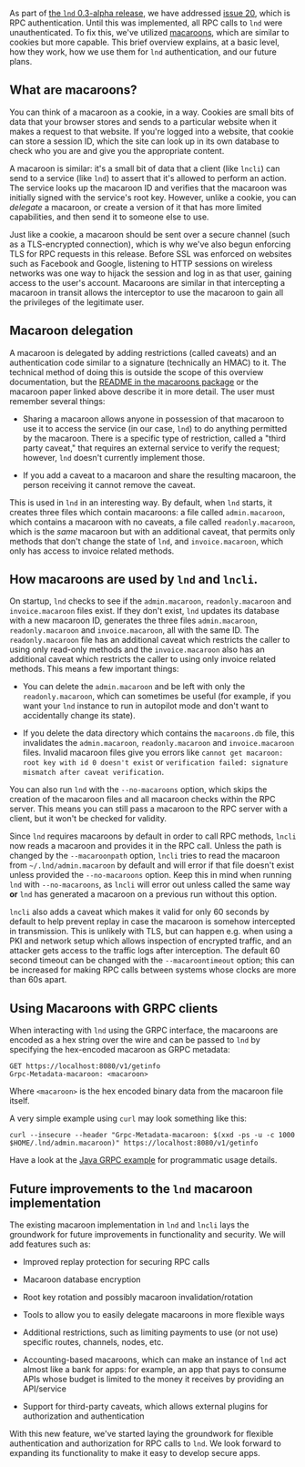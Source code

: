As part of [the `lnd` 0.3-alpha
release](https://github.com/lightningnetwork/lnd/releases/tag/v0.3-alpha), we
have addressed [issue 20](https://github.com/lightningnetwork/lnd/issues/20),
which is RPC authentication. Until this was implemented, all RPC calls to `lnd`
were unauthenticated. To fix this, we've utilized
[macaroons](https://research.google.com/pubs/pub41892.html), which are similar
to cookies but more capable. This brief overview explains, at a basic level,
how they work, how we use them for `lnd` authentication, and our future plans.

## What are macaroons?

You can think of a macaroon as a cookie, in a way. Cookies are small bits of
data that your browser stores and sends to a particular website when it makes a
request to that website. If you're logged into a website, that cookie can store
a session ID, which the site can look up in its own database to check who you
are and give you the appropriate content.

A macaroon is similar: it's a small bit of data that a client (like `lncli`)
can send to a service (like `lnd`) to assert that it's allowed to perform an
action. The service looks up the macaroon ID and verifies that the macaroon was
initially signed with the service's root key. However, unlike a cookie, you can
*delegate* a macaroon, or create a version of it that has more limited
capabilities, and then send it to someone else to use.

Just like a cookie, a macaroon should be sent over a secure channel (such as a
TLS-encrypted connection), which is why we've also begun enforcing TLS for RPC
requests in this release. Before SSL was enforced on websites such as Facebook
and Google, listening to HTTP sessions on wireless networks was one way to
hijack the session and log in as that user, gaining access to the user's
account. Macaroons are similar in that intercepting a macaroon in transit
allows the interceptor to use the macaroon to gain all the privileges of the
legitimate user.

## Macaroon delegation

A macaroon is delegated by adding restrictions (called caveats) and an
authentication code similar to a signature (technically an HMAC) to it. The
technical method of doing this is outside the scope of this overview
documentation, but the [README in the macaroons package](../macaroons/README.md)
or the macaroon paper linked above describe it in more detail. The
user must remember several things:

* Sharing a macaroon allows anyone in possession of that macaroon to use it to
  access the service (in our case, `lnd`) to do anything permitted by the
  macaroon. There is a specific type of restriction, called a "third party
  caveat," that requires an external service to verify the request; however,
  `lnd` doesn't currently implement those.

* If you add a caveat to a macaroon and share the resulting macaroon, the
  person receiving it cannot remove the caveat.

This is used in `lnd` in an interesting way. By default, when `lnd` starts, it
creates three files which contain macaroons: a file called `admin.macaroon`,
which contains a macaroon with no caveats, a file called `readonly.macaroon`,
which is the *same* macaroon but with an additional caveat, that permits only
methods that don't change the state of `lnd`, and `invoice.macaroon`, which
only has access to invoice related methods.

## How macaroons are used by `lnd` and `lncli`.

On startup, `lnd` checks to see if the `admin.macaroon`, `readonly.macaroon`
and `invoice.macaroon` files exist. If they don't exist, `lnd` updates its
database with a new macaroon ID, generates the three files `admin.macaroon`,
`readonly.macaroon` and `invoice.macaroon`, all with the same ID. The
`readonly.macaroon` file has an additional caveat which restricts the caller
to using only read-only methods and the `invoice.macaroon` also has an
additional caveat which restricts the caller to using only invoice related
methods. This means a few important things:

* You can delete the `admin.macaroon` and be left with only the
  `readonly.macaroon`, which can sometimes be useful (for example, if you want
  your `lnd` instance to run in autopilot mode and don't want to accidentally
  change its state).

* If you delete the data directory which contains the `macaroons.db` file, this
  invalidates the `admin.macaroon`, `readonly.macaroon` and `invoice.macaroon`
  files. Invalid macaroon files give you errors like `cannot get macaroon: root
  key with id 0 doesn't exist` or `verification failed: signature mismatch
  after caveat verification`.

You can also run `lnd` with the `--no-macaroons` option, which skips the
creation of the macaroon files and all macaroon checks within the RPC server.
This means you can still pass a macaroon to the RPC server with a client, but
it won't be checked for validity.

Since `lnd` requires macaroons by default in order to call RPC methods, `lncli`
now reads a macaroon and provides it in the RPC call. Unless the path is
changed by the `--macaroonpath` option, `lncli` tries to read the macaroon from
`~/.lnd/admin.macaroon` by default and will error if that file doesn't exist
unless provided the `--no-macaroons` option. Keep this in mind when running
`lnd` with `--no-macaroons`, as `lncli` will error out unless called the same
way **or** `lnd` has generated a macaroon on a previous run without this
option.

`lncli` also adds a caveat which makes it valid for only 60 seconds by default
to help prevent replay in case the macaroon is somehow intercepted in
transmission. This is unlikely with TLS, but can happen e.g. when using a PKI
and network setup which allows inspection of encrypted traffic, and an attacker
gets access to the traffic logs after interception. The default 60 second
timeout can be changed with the `--macaroontimeout` option; this can be
increased for making RPC calls between systems whose clocks are more than 60s
apart.

## Using Macaroons with GRPC clients

When interacting with `lnd` using the GRPC interface, the macaroons are encoded
as a hex string over the wire and can be passed to `lnd` by specifying the
hex-encoded macaroon as GRPC metadata:

    GET https://localhost:8080/v1/getinfo
    Grpc-Metadata-macaroon: <macaroon>

Where `<macaroon>` is the hex encoded binary data from the macaroon file itself.

A very simple example using `curl` may look something like this:

    curl --insecure --header "Grpc-Metadata-macaroon: $(xxd -ps -u -c 1000  $HOME/.lnd/admin.macaroon)" https://localhost:8080/v1/getinfo

Have a look at the [Java GRPC example](/docs/grpc/java.md) for programmatic usage details.

## Future improvements to the `lnd` macaroon implementation

The existing macaroon implementation in `lnd` and `lncli` lays the groundwork
for future improvements in functionality and security. We will add features
such as:

* Improved replay protection for securing RPC calls

* Macaroon database encryption

* Root key rotation and possibly macaroon invalidation/rotation

* Tools to allow you to easily delegate macaroons in more flexible ways

* Additional restrictions, such as limiting payments to use (or not use)
  specific routes, channels, nodes, etc.

* Accounting-based macaroons, which can make an instance of `lnd` act almost
  like a bank for apps: for example, an app that pays to consume APIs whose
  budget is limited to the money it receives by providing an API/service

* Support for third-party caveats, which allows external plugins for
  authorization and authentication

With this new feature, we've started laying the groundwork for flexible
authentication and authorization for RPC calls to `lnd`. We look forward to
expanding its functionality to make it easy to develop secure apps.  
